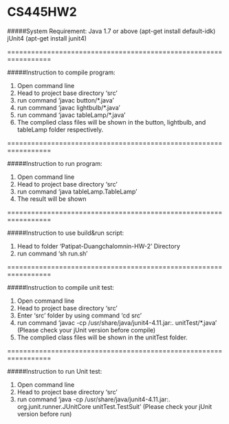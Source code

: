 # CS445HW2
#####System Requirement: 
Java 1.7 or above (apt-get install default-idk)
jUnit4 (apt-get install junit4)

=================================================================

#####Instruction to compile program:
1. Open command line
2. Head to project base directory ‘src’
3. run command ‘javac button/*.java’
4. run command ‘javac lightbulb/*.java’
5. run command ‘javac tableLamp/*.java’
6. The complied class files will be shown in the button, lightbulb, and tableLamp folder respectively.

=================================================================

#####Instruction to run program:
1. Open command line
2. Head to project base directory ‘src’
3. run command ‘java tableLamp.TableLamp’
4. The result will be shown

=================================================================

#####Instruction to use build&run script:
1. Head to folder ‘Patipat-Duangchalomnin-HW-2’ Directory
2. run command ‘sh run.sh’

=================================================================

#####Instruction to compile unit test:
1. Open command line
2. Head to project base directory ‘src’
3. Enter ‘src’ folder by using command ‘cd src’
4. run command ‘javac -cp /usr/share/java/junit4-4.11.jar:. unitTest/*.java’ (Please check your jUnit version before compile)
5. The complied class files will be shown in the unitTest folder.

=================================================================

#####Instruction to run Unit test:
1. Open command line
2. Head to project base directory ‘src’
3. run command ‘java -cp /usr/share/java/junit4-4.11.jar:. org.junit.runner.JUnitCore unitTest.TestSuit’ (Please check your jUnit version before run)
